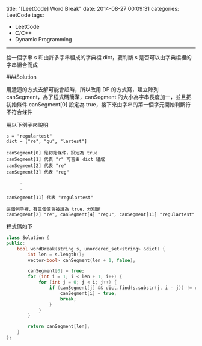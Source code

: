 title: "[LeetCode] Word Break"
date: 2014-08-27 00:09:31
categories: LeetCode
tags:
- LeetCode
- C/C++
- Dynamic Programming
---
給一個字串 s 和由許多字串組成的字典檔 dict，要判斷 s 是否可以由字典檔裡的字串組合而成

<!-- more -->

###Solution

用遞迴的方式去解可能會超時，所以改用 DP 的方式寫，建立陣列 canSegment，為了程式碼簡潔，canSegment 的大小為字串長度加一，並且把初始條件 canSegment[0] 設定為 true，接下來由字串的第一個字元開始判斷符不符合條件

用以下例子來說明

```
s = "regulartest"
dict = ["re", "gu", "lartest"]

canSegment[0] 是初始條件，設定為 true
canSegment[1] 代表 "r" 可否由 dict 組成
canSegment[2] 代表 "re"
canSegment[3] 代表 "reg"
　　　˙
　　　˙
　　　˙
canSegment[11] 代表 "regulartest"

這個例子裡，有三個值會被設為 true，分別是
canSegment[2] "re", canSegment[4] "regu", canSegment[11] "regulartest"
```

程式碼如下

``` c++
class Solution {
public:
    bool wordBreak(string s, unordered_set<string> &dict) {
        int len = s.length();
        vector<bool> canSegment(len + 1, false);

        canSegment[0] = true;
        for (int i = 1; i < len + 1; i++) {
            for (int j = 0; j < i; j++) {
                if (canSegment[j] && dict.find(s.substr(j, i - j)) != dict.end()) {
                    canSegment[i] = true;
                    break;
                }
            }
        }

        return canSegment[len];
    }
};
```
